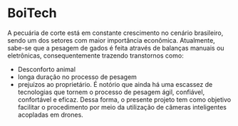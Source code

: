 # BoiTech

  A pecuária de corte está em constante crescimento no cenário brasileiro, sendo um dos setores com maior importância econômica. Atualmente, sabe-se que a pesagem de gados é feita através de balanças manuais ou eletrônicas, consequentemente trazendo transtornos como: 
- Desconforto animal
- longa duração no processo de pesagem 
- prejuízos ao proprietário.
  É notório que ainda há uma escassez de tecnologias que tornem o processo de pesagem ágil, confiável, confortável e eficaz. Dessa forma, o presente projeto tem como objetivo facilitar o procedimento por meio da utilização de câmeras inteligentes acopladas em drones.
